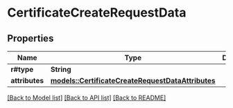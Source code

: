 # CertificateCreateRequestData

## Properties

Name | Type | Description | Notes
------------ | ------------- | ------------- | -------------
**r#type** | **String** |  | 
**attributes** | [**models::CertificateCreateRequestDataAttributes**](CertificateCreateRequest_data_attributes.md) |  | 

[[Back to Model list]](../README.md#documentation-for-models) [[Back to API list]](../README.md#documentation-for-api-endpoints) [[Back to README]](../README.md)


